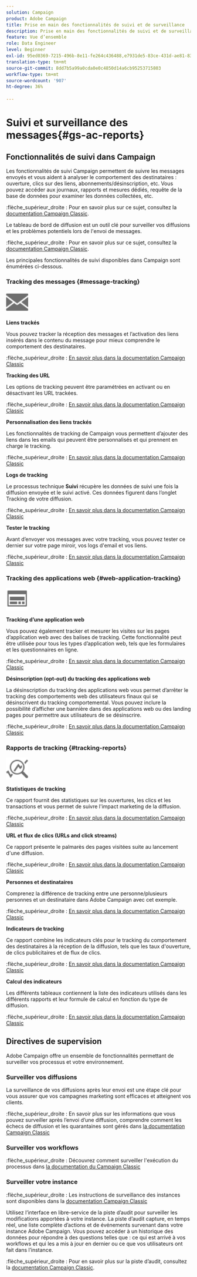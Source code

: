 ```yaml
---
solution: Campaign
product: Adobe Campaign
title: Prise en main des fonctionnalités de suivi et de surveillance
description: Prise en main des fonctionnalités de suivi et de surveillance
feature: Vue d’ensemble
role: Data Engineer
level: Beginner
exl-id: 95ed0369-7215-496b-8e11-fe264c436488,e7931de5-83ce-431d-ae81-83793d257550
translation-type: tm+mt
source-git-commit: 8dd7b5a99a0cda0e0c4850d14a6cb95253715803
workflow-type: tm+mt
source-wordcount: '907'
ht-degree: 36%

---
```


# Suivi et surveillance des messages{#gs-ac-reports}

## Fonctionnalités de suivi dans Campaign

Les fonctionnalités de suivi Campaign permettent de suivre les messages envoyés et vous aident à analyser le comportement des destinataires : ouverture, clics sur des liens, abonnements/désinscription, etc. Vous pouvez accéder aux journaux, rapports et mesures dédiés, requête de la base de données pour examiner les données collectées, etc.

:flèche_supérieur_droite :  Pour en savoir plus sur ce sujet, consultez la [documentation Campaign Classic](https://experienceleague.adobe.com/docs/campaign-classic/using/getting-started/profile-management/editing-a-profile.html?lang=en#tracking-tab).

Le tableau de bord de diffusion est un outil clé pour surveiller vos diffusions et les problèmes potentiels lors de l&#39;envoi de messages.

:flèche_supérieur_droite : Pour en savoir plus sur ce sujet, consultez la [documentation Campaign Classic](https://experienceleague.adobe.com/docs/campaign-classic/using/sending-messages/monitoring-deliveries/delivery-dashboard.html?lang=en#sending-messages).

Les principales fonctionnalités de suivi disponibles dans Campaign sont énumérées ci-dessous.

### Tracking des messages {#message-tracking}

<img src="assets/do-not-localize/icon-message-tracking.svg" width="60px">

**Liens trackés**

Vous pouvez tracker la réception des messages et l’activation des liens insérés dans le contenu du message pour mieux comprendre le comportement des destinataires.

:flèche_supérieur_droite : [En savoir plus dans la documentation Campaign Classic](https://experienceleague.adobe.com/docs/campaign-classic/using/sending-messages/tracking-messages/how-to-configure-tracked-links.html?lang=en#sending-messages)

**Tracking des URL**

Les options de tracking peuvent être paramétrées en activant ou en désactivant les URL trackées.

:flèche_supérieur_droite : [En savoir plus dans la documentation Campaign Classic](https://experienceleague.adobe.com/docs/campaign-classic/using/sending-messages/tracking-messages/personalizing-url-tracking.html?lang=en#sending-messages)


**Personnalisation des liens trackés**

Les fonctionnalités de tracking de Campaign vous permettent d’ajouter des liens dans les emails qui peuvent être personnalisés et qui prennent en charge le tracking.

:flèche_supérieur_droite : [En savoir plus dans la documentation Campaign Classic](https://experienceleague.adobe.com/docs/campaign-classic/using/sending-messages/tracking-messages/tracking-personalized-links/tracking-personalized-links.html?lang=en#sending-messages)

**Logs de tracking**

Le processus technique **Suivi** récupère les données de suivi une fois la diffusion envoyée et le suivi activé. Ces données figurent dans l’onglet Tracking de votre diffusion.

:flèche_supérieur_droite : [En savoir plus dans la documentation Campaign Classic](https://experienceleague.adobe.com/docs/campaign-classic/using/sending-messages/tracking-messages/accessing-the-tracking-logs.html?lang=en#sending-messages)

**Tester le tracking**

Avant d’envoyer vos messages avec votre tracking, vous pouvez tester ce dernier sur votre page miroir, vos logs d&#39;email et vos liens.

:flèche_supérieur_droite : [En savoir plus dans la documentation Campaign Classic](https://experienceleague.adobe.com/docs/campaign-classic/using/sending-messages/tracking-messages/testing-tracking.html?lang=en#sending-messages)

### Tracking des applications web {#web-application-tracking}

<img src="assets/do-not-localize/icon-web-app.svg" width="60px">

**Tracking d’une application web**

Vous pouvez également tracker et mesurer les visites sur les pages d’application web avec des balises de tracking. Cette fonctionnalité peut être utilisée pour tous les types d’application web, tels que les formulaires et les questionnaires en ligne.

:flèche_supérieur_droite : [En savoir plus dans la documentation Campaign Classic](https://experienceleague.adobe.com/docs/campaign-classic/using/designing-content/web-applications/tracking-a-web-application.html?lang=en#designing-content)

**Désinscription (opt-out) du tracking des applications web**

La désinscription du tracking des applications web vous permet d’arrêter le tracking des comportements web des utilisateurs finaux qui se désinscrivent du tracking comportemental. Vous pouvez inclure la possibilité d’afficher une bannière dans des applications web ou des landing pages pour permettre aux utilisateurs de se désinscrire.

:flèche_supérieur_droite : [En savoir plus dans la documentation Campaign Classic](https://experienceleague.adobe.com/docs/campaign-classic/using/designing-content/web-applications/web-application-tracking-opt-out.html?lang=en#designing-content)

### Rapports de tracking {#tracking-reports}

<img src="assets/do-not-localize/icon_monitor.svg" width="60px">

**Statistiques de tracking**

Ce rapport fournit des statistiques sur les ouvertures, les clics et les transactions et vous permet de suivre l&#39;impact marketing de la diffusion.

:flèche_supérieur_droite : [En savoir plus dans la documentation Campaign Classic](https://experienceleague.adobe.com/docs/campaign-classic/using/sending-messages/tracking-messages/about-message-tracking.html?lang=en#tracking-reports)

**URL et flux de clics (URLs and click streams)**

Ce rapport présente le palmarès des pages visitées suite au lancement d&#39;une diffusion.

:flèche_supérieur_droite : [En savoir plus dans la documentation Campaign Classic](https://experienceleague.adobe.com/docs/campaign-classic/using/reporting/reports-on-deliveries/delivery-reports.html?lang=en#urls-and-click-streams)

**Personnes et destinataires**

Comprenez la différence de tracking entre une personne/plusieurs personnes et un destinataire dans Adobe Campaign avec cet exemple.

:flèche_supérieur_droite : [En savoir plus dans la documentation Campaign Classic](https://experienceleague.adobe.com/docs/campaign-classic/using/reporting/reports-on-deliveries/person-people-recipients.html?lang=en#reporting)

**Indicateurs de tracking**

Ce rapport combine les indicateurs clés pour le tracking du comportement des destinataires à la réception de la diffusion, tels que les taux d&#39;ouverture, de clics publicitaires et de flux de clics.

:flèche_supérieur_droite : [En savoir plus dans la documentation Campaign Classic](https://experienceleague.adobe.com/docs/campaign-classic/using/reporting/reports-on-deliveries/delivery-reports.html?lang=en#reporting)

**Calcul des indicateurs**

Les différents tableaux contiennent la liste des indicateurs utilisés dans les différents rapports et leur formule de calcul en fonction du type de diffusion.

:flèche_supérieur_droite : [En savoir plus dans la documentation Campaign Classic](https://experienceleague.adobe.com/docs/campaign-classic/using/reporting/reports-on-deliveries/indicator-calculation.html?lang=en#reporting)

## Directives de supervision

Adobe Campaign offre un ensemble de fonctionnalités permettant de surveiller vos processus et votre environnement.

### Surveiller vos diffusions

La surveillance de vos diffusions après leur envoi est une étape clé pour vous assurer que vos campagnes marketing sont efficaces et atteignent vos clients.

:flèche_supérieur_droite : En savoir plus sur les informations que vous pouvez surveiller après l’envoi d’une diffusion, comprendre comment les échecs de diffusion et les quarantaines sont gérés dans [la documentation Campaign Classic](https://experienceleague.adobe.com/docs/campaign-classic/using/sending-messages/monitoring-deliveries/about-delivery-monitoring.html?lang=en#sending-messages)

### Surveiller vos workflows

:flèche_supérieur_droite : Découvrez comment surveiller l&#39;exécution du processus dans [la documentation du Campaign Classic](https://experienceleague.adobe.com/docs/campaign-classic/using/automating-with-workflows/monitoring-workflows/monitoring-workflow-execution.html?lang=en#automating-with-workflows)

### Surveiller votre instance

:flèche_supérieur_droite : Les instructions de surveillance des instances sont disponibles dans la [documentation Campaign Classic](https://experienceleague.adobe.com/docs/campaign-classic/using/monitoring-campaign-classic/introduction/monitoring-guidelines.html?lang=en#monitoring-campaign-classic)

Utilisez l’interface en libre-service de la piste d’audit pour surveiller les modifications apportées à votre instance. La piste d’audit capture, en temps réel, une liste complète d’actions et de événements survenant dans votre instance Adobe Campaign. Vous pouvez accéder à un historique des données pour répondre à des questions telles que : ce qui est arrivé à vos workflows et qui les a mis à jour en dernier ou ce que vos utilisateurs ont fait dans l’instance.

:flèche_supérieur_droite : Pour en savoir plus sur la piste d’audit, consultez la [documentation Campaign Classic](https://experienceleague.adobe.com/docs/campaign-classic/using/monitoring-campaign-classic/production-procedures/audit-trail.html?lang=en#accessing-audit-trail).
